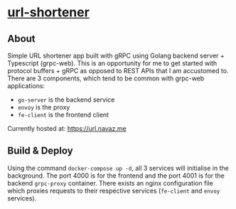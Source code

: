 # [url-shortener](https://url.navaz.me)

## About

Simple URL shortener app built with gRPC using Golang backend server +
Typescript (grpc-web). This is an opportunity for me to get started with
protocol buffers + gRPC as opposed to REST APIs that I am accustomed to. There
are 3 components, which tend to be common with grpc-web applications:

* `go-server` is the backend service
* `envoy` is the proxy
* `fe-client` is the frontend client

Currently hosted at: https://url.navaz.me

## Build & Deploy

Using the command `docker-compose up -d`, all 3 services will initialise in the
background. The port 4000 is for the frontend and the port 4001 is for the
backend `grpc-proxy` container. There exists an nginx configuration file which
proxies requests to their respective services (`fe-client` and `envoy`
services).

